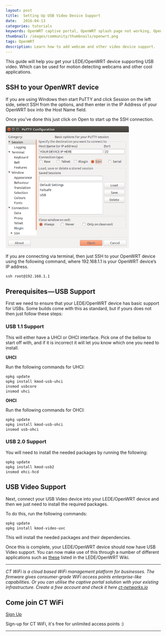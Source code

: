 ```yaml
---
layout: post
title:  Setting Up USB Video Device Support
date:   2016-04-13
categories: tutorials
keywords: OpenWRT captive portal, OpenWRT splash page not working, OpenWRT splash page template, OpenWRT splash page free, OpenWRT splash page html, OpenWRT splash page hosting, OpenMesh captive portal, OpenMesh splash page not working, OpenMesh splash page template, OpenMesh splash page free, OpenMesh splash page html, OpenMesh splash page hosting, DD-WRT, OpenWRT Routing
thumbnail: /images/community/thumbnails/openwrt.png
tags: OpenWRT
description: Learn how to add webcam and other video device support.
---
```


This guide will help you get your LEDE/OpenWRT device supporting USB video. Which can be used for motion detecting webcams and other cool applications.

## SSH to your OpenWRT device

If you are using Windows then start PuTTY and click Session on the left side, select SSH from the options, and then enter in the IP Address of your OpenWRT box into the Host Name field.

Once you’ve done this just click on Open to start up the SSH connection.

<div class="mdl-typography--text-center">
  <img src="/images/community/tutorials/openwrt/puttyconfig.png" width="400px">
</div>

If you are connecting via terminal, then just SSH to your OpenWRT device using the following command, where 192.168.1.1 is your OpenWRT device’s IP address.

    ssh root@192.168.1.1

## Prerequisites — USB Support

First we need to ensure that your LEDE/OpenWRT device has basic support for USBs. Some builds come with this as standard, but if yours does not then just follow these steps:

### USB 1.1 Support

This will either have a UHCI or OHCI interface. Pick one of the bellow to start off with, and if it is incorrect it will let you know which one you need to install.

__UHCI__

Run the following commands for UHCI:

    opkg update
    opkg install kmod-usb-uhci
    insmod usbcore
    insmod uhci

__OHCI__

Run the following commands for OHCI:

    opkg update
    opkg install kmod-usb-ohci
    insmod usb-ohci

### USB 2.0 Support

You will need to install the needed packages by running the following:

    opkg update
    opkg install kmod-usb2
    insmod ehci-hcd

## USB Video Support

Next, connect your USB Video device into your LEDE/OpenWRT device and then we just need to install the required packages.

To do this, run the following commands:

    opkg update
    opkg install kmod-video-uvc

This will install the needed packages and their dependencies.

Once this is complete, your LEDE/OpenWRT device should now have USB Video support. You can now make use of this through a number of different applications such as [these](https://wiki.openwrt.org/doc/howto/usb.video#applications) listed in the LEDE/OpenWRT Wiki.

<hr>

*CT WiFi is a cloud based WiFi management platform for businesses. The firmware gives consumer-grade WiFi access points enterprise-like capabilities. Or you can utilise the captive portal solution with your existing infrastructure. Create a free account and check it here <a href="https://ct-networks.io">ct-networks.io</a>*


<div class="mdl-typography--text-center">

<h2>Come join CT WiFi</h2>

<a href="https://my.ctapp.io/#/create" class="button success dst">Sign Up</a><br>

<p>Sign-up for CT WiFi, it's free for unlimited access points :)</p>

<hr>

</div>
